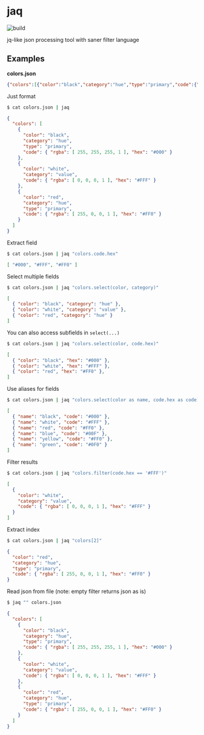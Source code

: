 # jaq
![build](https://github.com/searabbitx/jaq/actions/workflows/build-test-release.yml/badge.svg?branch=main)

jq-like json processing tool with saner filter language

## Examples

**colors.json**
```json
{"colors":[{"color":"black","category":"hue","type":"primary","code":{"rgba":[255,255,255,1],"hex":"#000"}},{"color":"white","category":"value","code":{"rgba":[0,0,0,1],"hex":"#FFF"}},{"color":"red","category":"hue","type":"primary","code":{"rgba":[255,0,0,1],"hex":"#FF0"}}]}
```

Just format
```bash
$ cat colors.json | jaq
```
```json
{
  "colors": [
    {
      "color": "black",
      "category": "hue",
      "type": "primary",
      "code": { "rgba": [ 255, 255, 255, 1 ], "hex": "#000" }
    },
    {
      "color": "white",
      "category": "value",
      "code": { "rgba": [ 0, 0, 0, 1 ], "hex": "#FFF" }
    },
    {
      "color": "red",
      "category": "hue",
      "type": "primary",
      "code": { "rgba": [ 255, 0, 0, 1 ], "hex": "#FF0" }
    }
  ]
}
```

Extract field
```bash
$ cat colors.json | jaq "colors.code.hex"
```
```json
[ "#000", "#FFF", "#FF0" ]
```

Select multiple fields
```bash
$ cat colors.json | jaq "colors.select(color, category)"
```
```json
[
  { "color": "black", "category": "hue" },
  { "color": "white", "category": "value" },
  { "color": "red", "category": "hue" }
]
```

You can also access subfields in `select(...)`
```bash
$ cat colors.json | jaq "colors.select(color, code.hex)"
```
```json
[
  { "color": "black", "hex": "#000" },
  { "color": "white", "hex": "#FFF" },
  { "color": "red", "hex": "#FF0" },
]
```

Use aliases for fields
```bash
$ cat colors.json | jaq "colors.select(color as name, code.hex as code)"
```
```json
[
  { "name": "black", "code": "#000" },
  { "name": "white", "code": "#FFF" },
  { "name": "red", "code": "#FF0" },
  { "name": "blue", "code": "#00F" },
  { "name": "yellow", "code": "#FF0" },
  { "name": "green", "code": "#0F0" }
]
```

Filter results
```bash
$ cat colors.json | jaq "colors.filter(code.hex == '#FFF')"
```
```json
[
  {
    "color": "white",
    "category": "value",
    "code": { "rgba": [ 0, 0, 0, 1 ], "hex": "#FFF" }
  }
]
```

Extract index
```bash
$ cat colors.json | jaq "colors[2]"
```
```json
{
  "color": "red",
  "category": "hue",
  "type": "primary",
  "code": { "rgba": [ 255, 0, 0, 1 ], "hex": "#FF0" }
} 
```

Read json from file (note: empty filter returns json as is)
```bash
$ jaq "" colors.json
```
```json
{
  "colors": [
    {
      "color": "black",
      "category": "hue",
      "type": "primary",
      "code": { "rgba": [ 255, 255, 255, 1 ], "hex": "#000" }
    },
    {
      "color": "white",
      "category": "value",
      "code": { "rgba": [ 0, 0, 0, 1 ], "hex": "#FFF" }
    },
    {
      "color": "red",
      "category": "hue",
      "type": "primary",
      "code": { "rgba": [ 255, 0, 0, 1 ], "hex": "#FF0" }
    }
  ]
}
```
